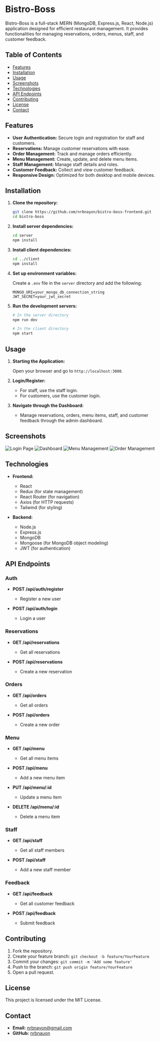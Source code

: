 # Bistro-Boss

Bistro-Boss is a full-stack MERN (MongoDB, Express.js, React, Node.js) application designed for efficient restaurant management. It provides functionalities for managing reservations, orders, menus, staff, and customer feedback.

## Table of Contents

- [Features](#features)
- [Installation](#installation)
- [Usage](#usage)
- [Screenshots](#screenshots)
- [Technologies](#technologies)
- [API Endpoints](#api-endpoints)
- [Contributing](#contributing)
- [License](#license)
- [Contact](#contact)

## Features

- **User Authentication:** Secure login and registration for staff and customers.
- **Reservations:** Manage customer reservations with ease.
- **Order Management:** Track and manage orders efficiently.
- **Menu Management:** Create, update, and delete menu items.
- **Staff Management:** Manage staff details and roles.
- **Customer Feedback:** Collect and view customer feedback.
- **Responsive Design:** Optimized for both desktop and mobile devices.

## Installation

1. **Clone the repository:**

    ```bash
    git clone https://github.com/nrbnayon/bistro-boss-frontend.git
    cd bistro-boss
    ```

2. **Install server dependencies:**

    ```bash
    cd server
    npm install
    ```

3. **Install client dependencies:**

    ```bash
    cd ../client
    npm install
    ```

4. **Set up environment variables:**

    Create a `.env` file in the `server` directory and add the following:

    ```env
    MONGO_URI=your_mongo_db_connection_string
    JWT_SECRET=your_jwt_secret
    ```

5. **Run the development servers:**

    ```bash
    # In the server directory
    npm run dev

    # In the client directory
    npm start
    ```

## Usage

1. **Starting the Application:**

    Open your browser and go to `http://localhost:3000`.

2. **Login/Register:**

    - For staff, use the staff login.
    - For customers, use the customer login.

3. **Navigate through the Dashboard:**

    - Manage reservations, orders, menu items, staff, and customer feedback through the admin dashboard.

## Screenshots

![Login Page](path_to_login_screenshot)
![Dashboard](path_to_dashboard_screenshot)
![Menu Management](path_to_menu_management_screenshot)
![Order Management](path_to_order_management_screenshot)

## Technologies

- **Frontend:**
  - React
  - Redux (for state management)
  - React Router (for navigation)
  - Axios (for HTTP requests)
  - Tailwind (for styling)

- **Backend:**
  - Node.js
  - Express.js
  - MongoDB
  - Mongoose (for MongoDB object modeling)
  - JWT (for authentication)

## API Endpoints

### Auth

- **POST /api/auth/register**
  - Register a new user

- **POST /api/auth/login**
  - Login a user

### Reservations

- **GET /api/reservations**
  - Get all reservations

- **POST /api/reservations**
  - Create a new reservation

### Orders

- **GET /api/orders**
  - Get all orders

- **POST /api/orders**
  - Create a new order

### Menu

- **GET /api/menu**
  - Get all menu items

- **POST /api/menu**
  - Add a new menu item

- **PUT /api/menu/:id**
  - Update a menu item

- **DELETE /api/menu/:id**
  - Delete a menu item

### Staff

- **GET /api/staff**
  - Get all staff members

- **POST /api/staff**
  - Add a new staff member

### Feedback

- **GET /api/feedback**
  - Get all customer feedback

- **POST /api/feedback**
  - Submit feedback

## Contributing

1. Fork the repository.
2. Create your feature branch: `git checkout -b feature/YourFeature`
3. Commit your changes: `git commit -m 'Add some feature'`
4. Push to the branch: `git push origin feature/YourFeature`
5. Open a pull request.

## License

This project is licensed under the MIT License.

## Contact

- **Email:** nrbnayon@gmail.com
- **GitHub:** [nrbnauon](https://github.com/nrbnayon)
